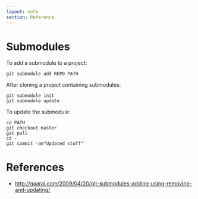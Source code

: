 ```yaml
---
layout: note
section: Reference
---
```


# Submodules

To add a submodule to a project:

    git submodule add REPO PATH

After cloning a project containing submodules:

    git submodule init
    git submodule update


To update the submodule:

    cd PATH
    git checkout master
    git pull
    cd -
    git commit -am"Updated stuff"`


# References

* <http://gaarai.com/2009/04/20/git-submodules-adding-using-removing-and-updating/>
